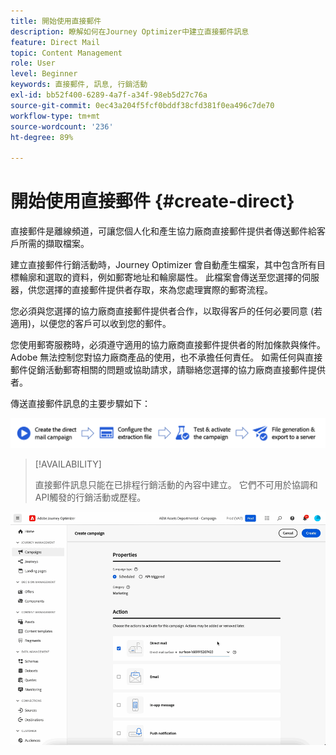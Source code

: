 ```yaml
---
title: 開始使用直接郵件
description: 瞭解如何在Journey Optimizer中建立直接郵件訊息
feature: Direct Mail
topic: Content Management
role: User
level: Beginner
keywords: 直接郵件, 訊息, 行銷活動
exl-id: bb52f400-6289-4a7f-a34f-98eb5d27c76a
source-git-commit: 0ec43a204f5fcf0bddf38cfd381f0ea496c7de70
workflow-type: tm+mt
source-wordcount: '236'
ht-degree: 89%

---
```


# 開始使用直接郵件 {#create-direct}

直接郵件是離線頻道，可讓您個人化和產生協力廠商直接郵件提供者傳送郵件給客戶所需的擷取檔案。

建立直接郵件行銷活動時，Journey Optimizer 會自動產生檔案，其中包含所有目標輪廓和選取的資料，例如郵寄地址和輪廓屬性。 此檔案會傳送至您選擇的伺服器，供您選擇的直接郵件提供者存取，來為您處理實際的郵寄流程。

您必須與您選擇的協力廠商直接郵件提供者合作，以取得客戶的任何必要同意 (若適用)，以便您的客戶可以收到您的郵件。

您使用郵寄服務時，必須遵守適用的協力廠商直接郵件提供者的附加條款與條件。  Adobe 無法控制您對協力廠商產品的使用，也不承擔任何責任。 如需任何與直接郵件促銷活動郵寄相關的問題或協助請求，請聯絡您選擇的協力廠商直接郵件提供者。

傳送直接郵件訊息的主要步驟如下：

![](assets/dm-creation-process.png)

>[!AVAILABILITY]
>
>直接郵件訊息只能在已排程行銷活動的內容中建立。 它們不可用於協調和API觸發的行銷活動或歷程。

![](../rn/assets/do-not-localize/gif-dm.gif)


